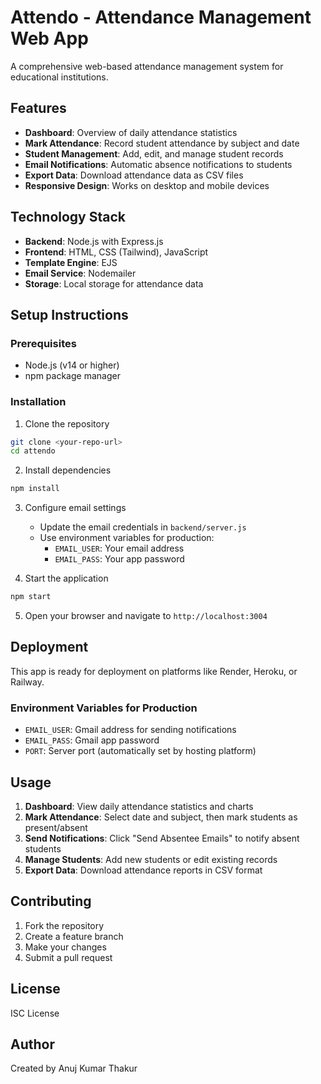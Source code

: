 # Attendo - Attendance Management Web App

A comprehensive web-based attendance management system for educational institutions.

## Features

- **Dashboard**: Overview of daily attendance statistics
- **Mark Attendance**: Record student attendance by subject and date
- **Student Management**: Add, edit, and manage student records
- **Email Notifications**: Automatic absence notifications to students
- **Export Data**: Download attendance data as CSV files
- **Responsive Design**: Works on desktop and mobile devices

## Technology Stack

- **Backend**: Node.js with Express.js
- **Frontend**: HTML, CSS (Tailwind), JavaScript
- **Template Engine**: EJS
- **Email Service**: Nodemailer
- **Storage**: Local storage for attendance data

## Setup Instructions

### Prerequisites
- Node.js (v14 or higher)
- npm package manager

### Installation

1. Clone the repository
```bash
git clone <your-repo-url>
cd attendo
```

2. Install dependencies
```bash
npm install
```

3. Configure email settings
   - Update the email credentials in `backend/server.js`
   - Use environment variables for production:
     - `EMAIL_USER`: Your email address
     - `EMAIL_PASS`: Your app password

4. Start the application
```bash
npm start
```

5. Open your browser and navigate to `http://localhost:3004`

## Deployment

This app is ready for deployment on platforms like Render, Heroku, or Railway.

### Environment Variables for Production
- `EMAIL_USER`: Gmail address for sending notifications
- `EMAIL_PASS`: Gmail app password
- `PORT`: Server port (automatically set by hosting platform)

## Usage

1. **Dashboard**: View daily attendance statistics and charts
2. **Mark Attendance**: Select date and subject, then mark students as present/absent
3. **Send Notifications**: Click "Send Absentee Emails" to notify absent students
4. **Manage Students**: Add new students or edit existing records
5. **Export Data**: Download attendance reports in CSV format

## Contributing

1. Fork the repository
2. Create a feature branch
3. Make your changes
4. Submit a pull request

## License

ISC License

## Author

Created by Anuj Kumar Thakur